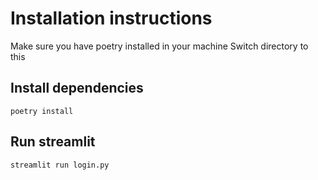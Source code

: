 # Installation instructions

Make sure you have poetry installed in your machine
Switch directory to this

## Install dependencies

`poetry install`

## Run streamlit

`streamlit run login.py`
